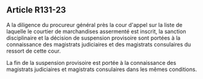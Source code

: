 Article R131-23
----
A la diligence du procureur général près la cour d'appel sur la liste de
laquelle le courtier de marchandises assermenté est inscrit, la sanction
disciplinaire et la décision de suspension provisoire sont portées à la
connaissance des magistrats judiciaires et des magistrats consulaires du ressort
de cette cour.

La fin de la suspension provisoire est portée à la connaissance des magistrats
judiciaires et magistrats consulaires dans les mêmes conditions.
